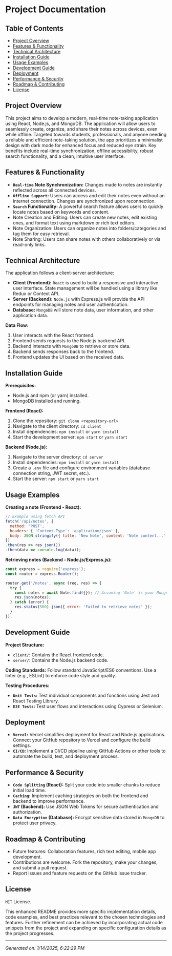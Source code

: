 # Project Documentation

## Table of Contents
- [Project Overview](#project-overview)
- [Features & Functionality](#features-&-functionality)
- [Technical Architecture](#technical-architecture)
- [Installation Guide](#installation-guide)
- [Usage Examples](#usage-examples)
- [Development Guide](#development-guide)
- [Deployment](#deployment)
- [Performance & Security](#performance-&-security)
- [Roadmap & Contributing](#roadmap-&-contributing)
- [License](#license)

## Project Overview

This project aims to develop a modern, real-time note-taking application using React, Node.js, and MongoDB. The application will allow users to seamlessly create, organize, and share their notes across devices, even while offline.  Targeted towards students, professionals, and anyone needing a reliable and efficient note-taking solution, the app prioritizes a minimalist design with dark mode for enhanced focus and reduced eye strain.  Key benefits include real-time synchronization, offline accessibility, robust search functionality, and a clean, intuitive user interface.

## Features & Functionality

- **`Real-time` Note Synchronization:** Changes made to notes are instantly reflected across all connected devices.
- **`Offline Support`:** Users can access and edit their notes even without an internet connection. Changes are synchronized upon reconnection.
- **`Search` Functionality:**  A powerful search feature allows users to quickly locate notes based on keywords and content.
- Note Creation and Editing: Users can create new notes, edit existing ones, and format text using markdown or rich text editors.
- Note Organization:  Users can organize notes into folders/categories and tag them for easy retrieval.
- Note Sharing: Users can share notes with others collaboratively or via read-only links.

## Technical Architecture

The application follows a client-server architecture:

- **Client (Frontend):** `React` is used to build a responsive and interactive user interface.  State management will be handled using a library like Redux or Context API.
- **Server (Backend):** `Node.js` with Express.js will provide the API endpoints for managing notes and user authentication.
- **Database:** `MongoDB` will store note data, user information, and other application data.

**Data Flow:**

1. User interacts with the React frontend.
2. Frontend sends requests to the Node.js backend API.
3. Backend interacts with `MongoDB` to retrieve or store data.
4. Backend sends responses back to the frontend.
5. Frontend updates the UI based on the received data.

## Installation Guide

**Prerequisites:**

- Node.js and npm (or yarn) installed.
- MongoDB installed and running.

**Frontend (React):**

1. Clone the repository: `git clone <repository-url>`
2. Navigate to the client directory: `cd client`
3. Install dependencies: `npm install` or `yarn install`
4. Start the development server: `npm start` or `yarn start`

**Backend (Node.js):**

1. Navigate to the server directory: `cd server`
2. Install dependencies: `npm install` or `yarn install`
3. Create a `.env` file and configure environment variables (database connection string, JWT secret, etc.).
4. Start the server: `npm start` or `yarn start`

## Usage Examples

**Creating a note (Frontend - React):**

```javascript
// Example using fetch API
fetch('/api/notes', {
  method: 'POST',
  headers: { 'Content-Type': 'application/json' },
  body: JSON.stringify({ title: 'New Note', content: 'Note content...' })
})
.then(res => res.json())
.then(data => console.log(data));
```

**Retrieving notes (Backend - Node.js/Express.js):**

```javascript
const express = require('express');
const router = express.Router();

router.get('/notes', async (req, res) => {
  try {
    const notes = await Note.find({}); // Assuming 'Note' is your Mongoose model
    res.json(notes);
  } catch (error) {
    res.status(500).json({ error: 'Failed to retrieve notes' });
  }
});
```

## Development Guide

**Project Structure:**

- `client/`: Contains the React frontend code.
- `server/`: Contains the Node.js backend code.

**Coding Standards:**  Follow standard JavaScript/ES6 conventions. Use a linter (e.g., ESLint) to enforce code style and quality.

**Testing Procedures:**

- **`Unit Tests`:** Test individual components and functions using Jest and React Testing Library.
- **`E2E Tests`:** Test user flows and interactions using Cypress or Selenium.

## Deployment

- **`Vercel`:**  Vercel simplifies deployment for React and Node.js applications.  Connect your GitHub repository to Vercel and configure the build settings.
- **`CI/CD`:** Implement a CI/CD pipeline using GitHub Actions or other tools to automate the build, test, and deployment process.

## Performance & Security

- **`Code Splitting` (React):** Split your code into smaller chunks to reduce initial load time.
- **`Caching`:** Implement caching strategies on both the frontend and backend to improve performance.
- **`JWT` (Backend):** Use JSON Web Tokens for secure authentication and authorization.
- **`Data Encryption` (Database):** Encrypt sensitive data stored in `MongoDB` to protect user privacy.

## Roadmap & Contributing

- Future features: Collaboration features, rich text editing, mobile app development.
- Contributions are welcome.  Fork the repository, make your changes, and submit a pull request.
- Report issues and feature requests on the GitHub issue tracker.

## License

`MIT` License.


This enhanced README provides more specific implementation details, code examples, and best practices relevant to the chosen technologies and features.  Further refinement can be achieved by incorporating actual code snippets from the project and expanding on specific configuration details as the project progresses.


---
*Generated on: 1/14/2025, 6:22:29 PM*

